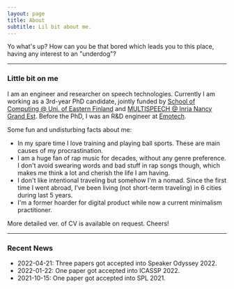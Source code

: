 ```yaml
---
layout: page
title: About
subtitle: Lil bit about me.
---
```


Yo what's up? How can you be that bored which leads you to this place, having any interest to an "underdog"?

-------------------
### Little bit on me
I am an engineer and researcher on speech technologies. Currently I am working as a 3rd-year PhD candidate, jointly funded by [School of Computing @ Uni. of Eastern Finland](http://www.uef.fi/en/web/cs) and [MULTISPEECH @ Inria Nancy Grand Est](https://team.inria.fr/multispeech/). Before the PhD, I was an R&D engineer at [Emotech](https://www.linkedin.com/company/emotech-ltd/).

Some fun and undisturbing facts about me:
* In my spare time I love training and playing ball sports. These are main causes of my procrastination.
* I am a huge fan of rap music for decades, without any genre preference. I don't avoid swearing words and bad stuff in rap songs though, which makes me think a lot and cherish the life I am having.
* I don't like intentional traveling but somehow I'm a nomad. Since the first time I went abroad, I've been living (not short-term traveling) in 6 cities during last 5 years.
* I'm a former hoarder for digital product while now a current minimalism practitioner.

More detailed ver. of CV is available on request. Cheers!

-------------------
### Recent News
* 2022-04-21: Three papers got accepted into Speaker Odyssey 2022.
* 2022-01-22: One paper got accepted into ICASSP 2022.
* 2021-10-15: One paper got accepted into SPL 2021.
<!-- * 2021-09-10: Two papers got accepted into ASRU 2021. -->
<!-- * 2021-01-30: One paper got accepted into ISCAS 2021. -->
<!-- * 2020-12-21: One patent I got involved last year at Emotech got accepted. -->